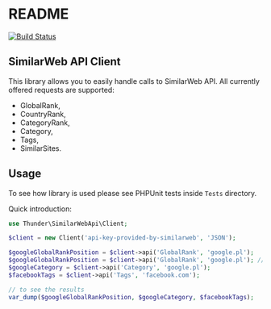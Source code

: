 README
======

[![Build Status](https://travis-ci.org/thunderer/SimilarWebApi.png?branch=master)](https://travis-ci.org/thunderer/SimilarWebApi)

SimilarWeb API Client
---------------------

This library allows you to easily handle calls to SimilarWeb API. All currently offered requests are supported:

* GlobalRank,
* CountryRank,
* CategoryRank,
* Category,
* Tags,
* SimilarSites.

Usage
-----

To see how library is used please see PHPUnit tests inside `Tests` directory.

Quick introduction:

```php
use Thunder\SimilarWebApi\Client;

$client = new Client('api-key-provided-by-similarweb', 'JSON');

$googleGlobalRankPosition = $client->api('GlobalRank', 'google.pl');
$googleGlobalRankPosition = $client->api('GlobalRank', 'google.pl'); // will be served from cache
$googleCategory = $client->api('Category', 'google.pl');
$facebookTags = $client->api('Tags', 'facebook.com');

// to see the results
var_dump($googleGlobalRankPosition, $googleCategory, $facebookTags);
```